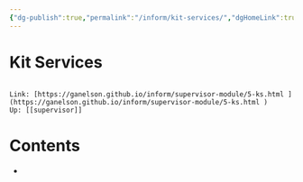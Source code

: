 ```yaml
---
{"dg-publish":true,"permalink":"/inform/kit-services/","dgHomeLink":true,"dgPassFrontmatter":false}
---
```


# Kit Services
```ad-info

Link: [https://ganelson.github.io/inform/supervisor-module/5-ks.html ](https://ganelson.github.io/inform/supervisor-module/5-ks.html )
Up: [[supervisor]]
```

# Contents
- 